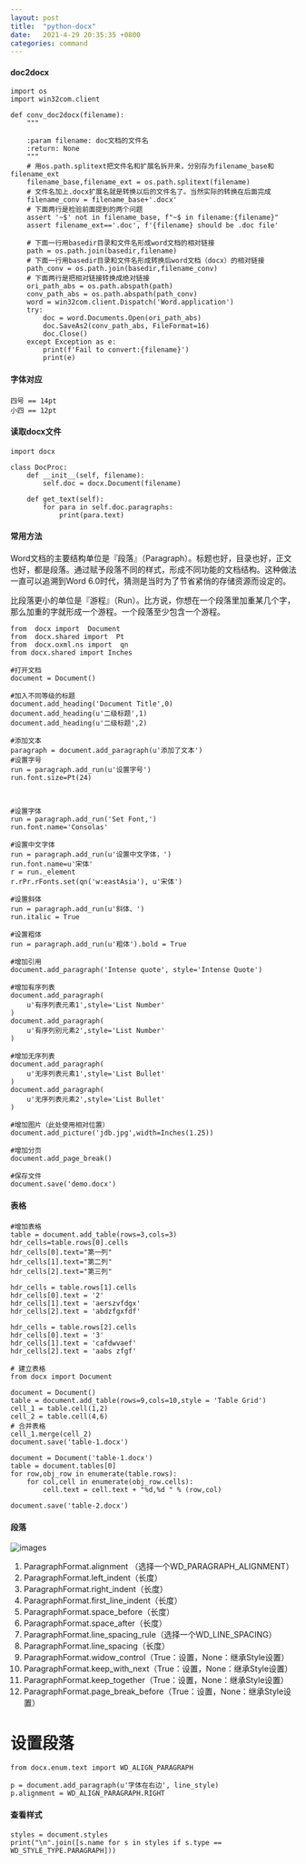 ```yaml
---
layout: post
title:  "python-docx"
date:   2021-4-29 20:35:35 +0800
categories: command
---
```


#### doc2docx

```
import os
import win32com.client

def conv_doc2docx(filename):
    """

    :param filename: doc文档的文件名
    :return: None
    """
    # 用os.path.splitext把文件名和扩展名拆开来，分别存为filename_base和filename_ext
    filename_base,filename_ext = os.path.splitext(filename)
    # 文件名加上.docx扩展名就是转换以后的文件名了。当然实际的转换在后面完成
    filename_conv = filename_base+'.docx'
    # 下面两行是检验前面提到的两个问题
    assert '~$' not in filename_base, f"~$ in filename:{filename}"
    assert filename_ext=='.doc', f'{filename} should be .doc file'

    # 下面一行用basedir目录和文件名形成word文档的相对链接
    path = os.path.join(basedir,filename)
    # 下面一行用basedir目录和文件名形成转换后word文档（docx）的相对链接
    path_conv = os.path.join(basedir,filename_conv)
    # 下面两行是把相对链接转换成绝对链接
    ori_path_abs = os.path.abspath(path)
    conv_path_abs = os.path.abspath(path_conv)
    word = win32com.client.Dispatch('Word.application')
    try:
        doc = word.Documents.Open(ori_path_abs)
        doc.SaveAs2(conv_path_abs, FileFormat=16)
        doc.Close()
    except Exception as e:
        print(f'Fail to convert:{filename}')
        print(e)
```

#### 字体对应
```
四号 == 14pt
小四 == 12pt
```


#### 读取docx文件

```
import docx

class DocProc:
    def __init__(self, filename):
        self.doc = docx.Document(filename)
    
    def get_text(self):
        for para in self.doc.paragraphs:
            print(para.text)
```


#### 常用方法

Word文档的主要结构单位是『段落』（Paragraph）。标题也好，目录也好，正文也好，都是段落。通过赋予段落不同的样式，形成不同功能的文档结构。这种做法一直可以追溯到Word 6.0时代，猜测是当时为了节省紧俏的存储资源而设定的。  

比段落更小的单位是『游程』（Run）。比方说，你想在一个段落里加重某几个字，那么加重的字就形成一个游程。一个段落至少包含一个游程。  

```
from  docx import  Document
from  docx.shared import  Pt
from  docx.oxml.ns import  qn
from docx.shared import Inches

#打开文档
document = Document()

#加入不同等级的标题
document.add_heading('Document Title',0)
document.add_heading(u'二级标题',1)
document.add_heading(u'二级标题',2)

#添加文本
paragraph = document.add_paragraph(u'添加了文本')
#设置字号
run = paragraph.add_run(u'设置字号')
run.font.size=Pt(24)



#设置字体
run = paragraph.add_run('Set Font,')
run.font.name='Consolas'

#设置中文字体
run = paragraph.add_run(u'设置中文字体，')
run.font.name=u'宋体'
r = run._element
r.rPr.rFonts.set(qn('w:eastAsia'), u'宋体')

#设置斜体
run = paragraph.add_run(u'斜体、')
run.italic = True

#设置粗体
run = paragraph.add_run(u'粗体').bold = True

#增加引用
document.add_paragraph('Intense quote', style='Intense Quote')

#增加有序列表
document.add_paragraph(
    u'有序列表元素1',style='List Number'
)
document.add_paragraph(
    u'有序列别元素2',style='List Number'
)

#增加无序列表
document.add_paragraph(
    u'无序列表元素1',style='List Bullet'
)
document.add_paragraph(
    u'无序列表元素2',style='List Bullet'
)

#增加图片（此处使用相对位置）
document.add_picture('jdb.jpg',width=Inches(1.25))

#增加分页
document.add_page_break()

#保存文件
document.save('demo.docx')
```

#### 表格

```
#增加表格
table = document.add_table(rows=3,cols=3)
hdr_cells=table.rows[0].cells
hdr_cells[0].text="第一列"
hdr_cells[1].text="第二列"
hdr_cells[2].text="第三列"

hdr_cells = table.rows[1].cells
hdr_cells[0].text = '2'
hdr_cells[1].text = 'aerszvfdgx'
hdr_cells[2].text = 'abdzfgxfdf'

hdr_cells = table.rows[2].cells
hdr_cells[0].text = '3'
hdr_cells[1].text = 'cafdwvaef'
hdr_cells[2].text = 'aabs zfgf'

# 建立表格
from docx import Document

document = Document()
table = document.add_table(rows=9,cols=10,style = 'Table Grid')
cell_1 = table.cell(1,2)
cell_2 = table.cell(4,6)
# 合并表格
cell_1.merge(cell_2)
document.save('table-1.docx')

document = Document('table-1.docx')
table = document.tables[0]
for row,obj_row in enumerate(table.rows):
    for col,cell in enumerate(obj_row.cells):
        cell.text = cell.text + "%d,%d " % (row,col)

document.save('table-2.docx')
```

#### 段落
![images](/source/python_docx1.png)

1. ParagraphFormat.alignment （选择一个WD_PARAGRAPH_ALIGNMENT）
2. ParagraphFormat.left_indent（长度）
3. ParagraphFormat.right_indent（长度）
4. ParagraphFormat.first_line_indent（长度）
5. ParagraphFormat.space_before（长度）
6. ParagraphFormat.space_after（长度）
7. ParagraphFormat.line_spacing_rule（选择一个WD_LINE_SPACING）
8. ParagraphFormat.line_spacing（长度）
9. ParagraphFormat.widow_control（True：设置，None：继承Style设置）
10. ParagraphFormat.keep_with_next（True：设置，None：继承Style设置）
11. ParagraphFormat.keep_together（True：设置，None：继承Style设置）
12. ParagraphFormat.page_break_before（True：设置，None：继承Style设置）

# 设置段落
```
from docx.enum.text import WD_ALIGN_PARAGRAPH

p = document.add_paragraph(u'字体在右边', line_style)
p.alignment = WD_ALIGN_PARAGRAPH.RIGHT
```


#### 查看样式
```
styles = document.styles
print("\n".join([s.name for s in styles if s.type == WD_STYLE_TYPE.PARAGRAPH]))
```

